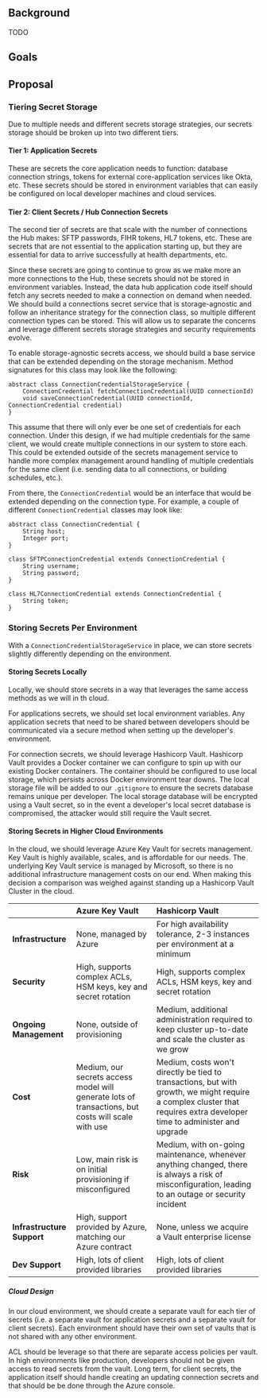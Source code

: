 ## Background

TODO

## Goals

## Proposal

### Tiering Secret Storage

Due to multiple needs and different secrets storage strategies, our secrets storage should be broken up into two different tiers.

#### Tier 1: Application Secrets

These are secrets the core application needs to function: database connection strings, tokens for external core-application services like Okta, etc. These secrets should be stored in environment variables that can easily be configured on local developer machines and cloud services.

#### Tier 2: Client Secrets / Hub Connection Secrets

The second tier of secrets are that scale with the number of connections the Hub makes: SFTP passwords, FIHR tokens, HL7 tokens, etc. These are secrets that are not essential to the application starting up, but they are essential for data to arrive successfully at health departments, etc.

Since these secrets are going to continue to grow as we make more an more connections to the Hub, these secrets should not be stored in environment variables. Instead, the data hub application code itself should fetch any secrets needed to make a connection on demand when needed. We should build a connections secret service that is storage-agnostic and follow an inheritance strategy for the connection class, so multiple different connection types can be stored. This will allow us to separate the concerns and leverage different secrets storage strategies and security requirements evolve.

To enable storage-agnostic secrets access, we should build a base service that can be extended depending on the storage mechanism. Method signatures for this class may look like the following:

```
abstract class ConnectionCredentialStorageService {
    ConnectionCredential fetchConnectionCredential(UUID connectionId)
    void saveConnectionCredential(UUID connectionId, ConnectionCredential credential)
}
```

This assume that there will only ever be one set of credentials for each connection. Under this design, if we had multiple credentials for the same client, we would create multiple connections in our system to store each. This could be extended outside of the secrets management service to handle more complex management around handling of multiple credentials for the same client (i.e. sending data to all connections, or building schedules, etc.).

From there, the `ConnectionCredential` would be an interface that would be extended depending on the connection type. For example, a couple of different `ConnectionCredential` classes may look like:

```
abstract class ConnectionCredential {
    String host;
    Integer port;
}

class SFTPConnectionCredential extends ConnectionCredential {
    String username;
    String password;
}

class HL7ConnectionCredential extends ConnectionCredential {
    String token;
}
```


### Storing Secrets Per Environment

With a `ConnectionCredentialStorageService` in place, we can store secrets slightly differently depending on the environment.

#### Storing Secrets Locally

Locally, we should store secrets in a way that leverages the same access methods as we will in th cloud.

For applications secrets, we should set local environment variables. Any application secrets that need to be shared between developers should be communicated via a secure method when setting up the developer's environment.

For connection secrets, we should leverage Hashicorp Vault. Hashicorp Vault provides a Docker container we can configure to spin up with our existing Docker containers. The container should be configured to use local storage, which persists across Docker environment tear downs. The local storage file will be added to our `.gitignore` to ensure the secrets database remains unique per developer. The local storage database will be encrypted using a Vault secret, so in the event a developer's local secret database is compromised, the attacker would still require the Vault secret.

#### Storing Secrets in Higher Cloud Environments

In the cloud, we should leverage Azure Key Vault for secrets management. Key Vault is highly available, scales, and is affordable for our needs. The underlying Key Vault service is managed by Microsoft, so there is no additional infrastructure management costs on our end. When making this decision a comparison was weighed against standing up a Hashicorp Vault Cluster in the cloud.

|                            | Azure Key Vault                                                                                    | Hashicorp Vault                                                                                                                                                        |
| -------------------------- | :------------------------------------------------------------------------------------------------- | :--------------------------------------------------------------------------------------------------------------------------------------------------------------------- |
| **Infrastructure**         | None, managed by Azure                                                                             | For high availability tolerance, 2-3 instances per environment at a minimum                                                                                            |
| **Security**               | High, supports complex ACLs, HSM keys, key and secret rotation                                     | High, supports complex ACLs, HSM keys, key and secret rotation                                                                                                         |
| **Ongoing Management**     | None, outside of provisioning                                                                      | Medium, additional administration required to keep cluster up-to-date and scale the cluster as we grow                                                                 |
| **Cost**                   | Medium, our secrets access model will generate lots of transactions, but costs will scale with use | Medium, costs won't directly be tied to transactions, but with growth, we might require a complex cluster that requires extra developer time to administer and upgrade |
| **Risk**                   | Low, main risk is on initial provisioning if misconfigured                                         | Medium, with on-going maintenance, whenever anything changed, there is always a risk of misconfiguration, leading to an outage or security incident                    |
| **Infrastructure Support** | High, support provided by Azure, matching our Azure contract                                       | None, unless we acquire a Vault enterprise license                                                                                                                     |
| **Dev Support**            | High, lots of client provided libraries                                                            | High, lots of client provided libraries                                                                                                                                |

##### Cloud Design

In our cloud environment, we should create a separate vault for each tier of secrets (i.e. a separate vault for application secrets and a separate vault for client secrets). Each environment should have their own set of vaults that is not shared with any other environment.

ACL should be leverage so that there are separate access policies per vault. In high environments like production, developers should not be given access to read secrets from the vault. Long term, for client secrets, the application itself should handle creating an updating connection secrets and that should be be done through the Azure console.